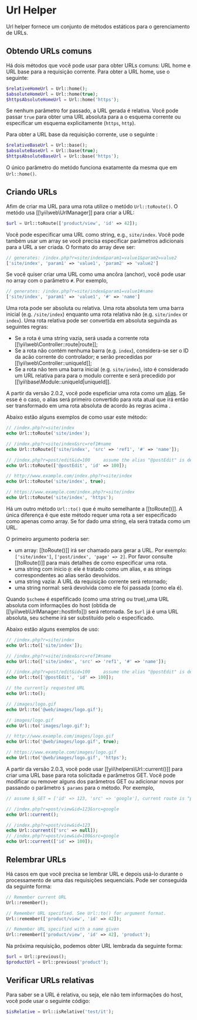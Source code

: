 Url Helper
==========

Url helper fornece um conjunto de métodos estáticos para o gerenciamento de URLs.


## Obtendo URLs comuns <span id="getting-common-urls"></span>

Há dois métodos que você pode usar para obter URLs comuns: URL home e URL base para a requisição corrente. Para obter a URL home, use o seguinte:

```php
$relativeHomeUrl = Url::home();
$absoluteHomeUrl = Url::home(true);
$httpsAbsoluteHomeUrl = Url::home('https');
```

Se nenhum parâmetro for passado, a URL gerada é relativa. Você pode passar `true` para obter uma URL absoluta para a o esquema corrente ou especificar um esquema explicitamente (`https`, `http`).

Para obter a URL base da requisição corrente, use o seguinte :
 
```php
$relativeBaseUrl = Url::base();
$absoluteBaseUrl = Url::base(true);
$httpsAbsoluteBaseUrl = Url::base('https');
```

O único parâmetro do metódo funciona exatamente da mesma que em  `Url::home()`.


## Criando URLs <span id="creating-urls"></span>

Afim de criar ma URL para uma rota utilize o metódo `Url::toRoute()`. O metódo usa [[\yii\web\UrlManager]] para criar a URL:

```php
$url = Url::toRoute(['product/view', 'id' => 42]);
```
 
Você pode especificar uma URL como string, e.g., `site/index`. Você pode também usar um array se você precisa especificar parâmetros adicionais para a URL a ser criada. O formato do array deve ser:

```php
// generates: /index.php?r=site/index&param1=value1&param2=value2
['site/index', 'param1' => 'value1', 'param2' => 'value2']
```

Se você quiser criar uma URL como uma ancôra (anchor), você pode usar no array com o parâmetro `#`. Por exemplo,

```php
// generates: /index.php?r=site/index&param1=value1#name
['site/index', 'param1' => 'value1', '#' => 'name']
```

Uma rota pode ser absoluta ou relativa. Uma rota absoluta tem uma barra inicial (e.g. `/site/index`) enquanto uma rota relativa não (e.g. `site/index` or `index`). Uma rota relativa pode ser convertida em absoluta seguinda as seguintes regras:

- Se a rota é uma string vazia, será usada a corrente rota [[\yii\web\Controller::route|route]];
- Se a rota não contém nenhuma barra (e.g. `index`), considera-se ser o ID da acão corrente do controlador;
  e serão precedidas por [[\yii\web\Controller::uniqueId]];
- Se a rota não tem uma barra inicial (e.g. `site/index`), isto é considerado um URL relativa para para o modulo corrente
  e será precedido por [[\yii\base\Module::uniqueId|uniqueId]].
  
A partir da versão 2.0.2, você pode espeficiar uma rota como um [alias](concept-aliases.md). Se esse é o caso,
o alias será primeiro convertido para rota atual que irá então ser transformado em uma rota absoluta de acordo
às regras acima .

Abaixo estão alguns exemplos de como usar este método:

```php
// /index.php?r=site/index
echo Url::toRoute('site/index');

// /index.php?r=site/index&src=ref1#name
echo Url::toRoute(['site/index', 'src' => 'ref1', '#' => 'name']);

// /index.php?r=post/edit&id=100     assume the alias "@postEdit" is defined as "post/edit"
echo Url::toRoute(['@postEdit', 'id' => 100]);

// http://www.example.com/index.php?r=site/index
echo Url::toRoute('site/index', true);

// https://www.example.com/index.php?r=site/index
echo Url::toRoute('site/index', 'https');
```

Há um outro método `Url::to()` que é muito semelhante a [[toRoute()]]. A única diferença é que este método requer uma rota a ser especificado como apenas como array. Se for dado uma string, ela será tratada como um URL.

O primeiro argumento poderia ser:
         
- um array: [[toRoute()]]  irá ser chamado para gerar a URL. Por exemplo:
  `['site/index']`, `['post/index', 'page' => 2]`. Por favor consulte [[toRoute()]] para mais detalhes de como especificar uma rota.
- uma string com inicio `@`: ele é tratado como um alias, e as strings correspondentes ao alias serão devolvidos.
- uma string vazia: A URL da requisição corrente será retornado;
- uma string normal: será devolvida como ele foi passada (como ela é).

Quando `$scheme` é espefificado (como uma string ou true),uma URL absoluta com informações do host (obtida de
[[\yii\web\UrlManager::hostInfo]]) será retornada. Se `$url` já é uma URL absoluta, seu scheme
irá ser substituído pelo o especificado.

Abaixo estão alguns exemplos de uso:

```php
// /index.php?r=site/index
echo Url::to(['site/index']);

// /index.php?r=site/index&src=ref1#name
echo Url::to(['site/index', 'src' => 'ref1', '#' => 'name']);

// /index.php?r=post/edit&id=100     assume the alias "@postEdit" is defined as "post/edit"
echo Url::to(['@postEdit', 'id' => 100]);

// the currently requested URL
echo Url::to();

// /images/logo.gif
echo Url::to('@web/images/logo.gif');

// images/logo.gif
echo Url::to('images/logo.gif');

// http://www.example.com/images/logo.gif
echo Url::to('@web/images/logo.gif', true);

// https://www.example.com/images/logo.gif
echo Url::to('@web/images/logo.gif', 'https');
```

A partir da versão 2.0.3, você pode usar [[yii\helpers\Url::current()]] para criar uma URL base para rota solicitada e parâmetros GET. Você pode modificar ou remover alguns dos parâmetros GET ou adicionar novos por
passando o parâmetro `$ params` para o método. Por exemplo,

```php
// assume $_GET = ['id' => 123, 'src' => 'google'], current route is "post/view"

// /index.php?r=post/view&id=123&src=google
echo Url::current();

// /index.php?r=post/view&id=123
echo Url::current(['src' => null]);
// /index.php?r=post/view&id=100&src=google
echo Url::current(['id' => 100]);
```


## Relembrar URLs <span id="remember-urls"></span>

Há casos em que você precisa se lembrar URL e depois usá-lo durante o processamento de uma das requisições sequenciais.
Pode ser conseguida da seguinte forma:
 
```php
// Remember current URL 
Url::remember();

// Remember URL specified. See Url::to() for argument format.
Url::remember(['product/view', 'id' => 42]);

// Remember URL specified with a name given
Url::remember(['product/view', 'id' => 42], 'product');
```

Na próxima requisição, podemos obter URL lembrada da seguinte forma:

```php
$url = Url::previous();
$productUrl = Url::previous('product');
```
                        
## Verificar URLs relativas <span id="checking-relative-urls"></span>

Para saber se a URL é relativa, ou seja, ele não tem informações do host, você pode usar o seguinte código:
                             
```php
$isRelative = Url::isRelative('test/it');
```
